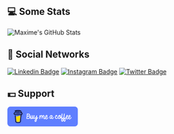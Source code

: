 ## 💻 Some Stats

![Maxime's GitHub Stats](https://github-readme-stats.vercel.app/api?username=mlcsthor&show_icons=true&title_color=fff&icon_color=5f7fff&text_color=9f9f9f&bg_color=161616&hide_border=true)

## 👋 Social Networks

[![Linkedin Badge](https://img.shields.io/badge/-Maxime%20LUCAS-blue?style=for-the-badge&logo=Linkedin&logoColor=white&link=https://www.linkedin.com/in/maxime-lucas/)](https://www.linkedin.com/in/maxime-lucas/)
[![Instagram Badge](https://img.shields.io/badge/-mlcs.pro-purple?style=for-the-badge&logo=instagram&logoColor=white&link=https://instagram.com/mlcs.pro/)](https://instagram.com/mlcs.pro)
[![Twitter Badge](https://img.shields.io/badge/-mlcsthor-white?style=for-the-badge&logo=twitter&logoColor=blue&link=https://twitter.com/mlcsthor)](https://twitter.com/mlcsthor)

## 💵 Support

<a href="https://www.buymeacoffee.com/mlcs" target="_blank">
  <img src="./buy_me_a_coffee.png" alt="Buy Me A Coffee" width="160">
</a>
